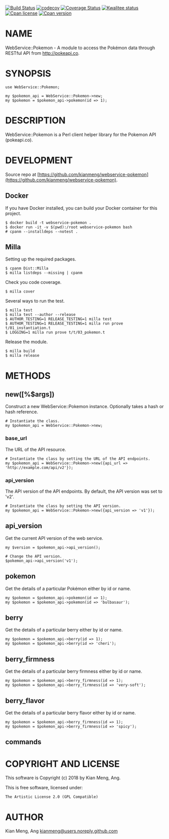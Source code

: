 [![Build Status](https://travis-ci.org/kianmeng/webservice-pokemon.svg?branch=master)](https://travis-ci.org/kianmeng/webservice-pokemon)
[![codecov](https://codecov.io/gh/kianmeng/webservice-pokemon/branch/master/graph/badge.svg)](https://codecov.io/gh/kianmeng/webservice-pokemon)
[![Coverage Status](https://coveralls.io/repos/kianmeng/webservice-pokemon/badge.svg?branch=master)](https://coveralls.io/r/kianmeng/webservice-pokemon?branch=master)
[![Kwalitee status](http://cpants.cpanauthors.org/dist/WebService-Pokemon.png)](http://cpants.charsbar.org/dist/overview/WebService-Pokemon)
[![Cpan license](https://img.shields.io/cpan/l/WebService-Pokemon.svg)](https://metacpan.org/release/WebService-Pokemon)
[![Cpan version](https://img.shields.io/cpan/v/WebService-Pokemon.svg)](https://metacpan.org/release/WebService-Pokemon)

# NAME

WebService::Pokemon - A module to access the Pokémon data through RESTful API
from http://pokeapi.co.

# SYNOPSIS

    use WebService::Pokemon;

    my $pokemon_api = WebService::Pokemon->new;
    my $pokemon = $pokemon_api->pokemon(id => 1);

# DESCRIPTION

WebService::Pokemon is a Perl client helper library for the Pokemon API (pokeapi.co).

# DEVELOPMENT

Source repo at [https://github.com/kianmeng/webservice-pokemon](https://github.com/kianmeng/webservice-pokemon).

## Docker

If you have Docker installed, you can build your Docker container for this
project.

    $ docker build -t webservice-pokemon .
    $ docker run -it -v $(pwd):/root webservice-pokemon bash
    # cpanm --installdeps --notest .

## Milla

Setting up the required packages.

    $ cpanm Dist::Milla
    $ milla listdeps --missing | cpanm

Check you code coverage.

    $ milla cover

Several ways to run the test.

    $ milla test
    $ milla test --author --release
    $ AUTHOR_TESTING=1 RELEASE_TESTING=1 milla test
    $ AUTHOR_TESTING=1 RELEASE_TESTING=1 milla run prove t/01_instantiation.t
    $ LOGGING=1 milla run prove t/t/03_pokemon.t

Release the module.

    $ milla build
    $ milla release

# METHODS

## new(\[%$args\])

Construct a new WebService::Pokemon instance. Optionally takes a hash or hash reference.

    # Instantiate the class.
    my $pokemon_api = WebService::Pokemon->new;

### base\_url

The URL of the API resource.

    # Instantiate the class by setting the URL of the API endpoints.
    my $pokemon_api = WebService::Pokemon->new({api_url => 'http://example.com/api/v2'});

### api\_version

The API version of the API endpoints. By default, the API version was set to
'v2'.

    # Instantiate the class by setting the API version.
    my $pokemon_api = WebService::Pokemon->new({api_version => 'v1'});

## api\_version

Get the current API version of the web service.

    my $version = $pokemon_api->api_version();

    # Change the API version.
    $pokemon_api->api_version('v1');

## pokemon

Get the details of a particular Pokémon either by id or name.

    my $pokemon = $pokemon_api->pokemon(id => 1);
    my $pokemon = $pokemon_api->pokemon(id => 'bulbasaur');

## berry

Get the details of a particular berry either by id or name.

    my $pokemon = $pokemon_api->berry(id => 1);
    my $pokemon = $pokemon_api->berry(id => 'cheri');

## berry\_firmness

Get the details of a particular berry firmness either by id or name.

    my $pokemon = $pokemon_api->berry_firmness(id => 1);
    my $pokemon = $pokemon_api->berry_firmness(id => 'very-soft');

## berry\_flavor

Get the details of a particular berry flavor either by id or name.

    my $pokemon = $pokemon_api->berry_firmness(id => 1);
    my $pokemon = $pokemon_api->berry_firmness(id => 'spicy');

## commands

# COPYRIGHT AND LICENSE

This software is Copyright (c) 2018 by Kian Meng, Ang.

This is free software, licensed under:

    The Artistic License 2.0 (GPL Compatible)

# AUTHOR

Kian Meng, Ang <kianmeng@users.noreply.github.com>
